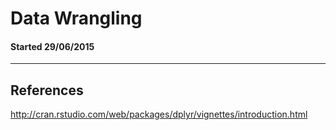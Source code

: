 # Data Wrangling 

#### Started 29/06/2015

---

## References
http://cran.rstudio.com/web/packages/dplyr/vignettes/introduction.html
